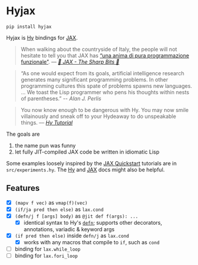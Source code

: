 # Hyjax

`pip install hyjax`

Hyjax is [Hy](https://github.com/hylang/hy) bindings for [JAX](https://github.com/google/jax). 

> When walking about the countryside of Italy, the people will not hesitate to tell you that JAX has [“una anima di pura programmazione funzionale”](https://www.sscardapane.it/iaml-backup/jax-intro/).
> –– <cite>[🔪 JAX - The Sharp Bits 🔪](https://jax.readthedocs.io/en/latest/notebooks/Common_Gotchas_in_JAX.html?highlight=pure%20functional)</cite>

> “As one would expect from its goals, artificial intelligence research generates many significant programming problems. In other programming cultures this spate of problems spawns new languages. ... We toast the Lisp programmer who pens his thoughts within nests of parentheses.”
> -- <cite>Alan J. Perlis</cite>

> You now know enough to be dangerous with Hy. You may now smile villainously and sneak off to your Hydeaway to do unspeakable things.
> –– <cite>[Hy Tutorial](https://docs.hylang.org/en/stable/tutorial.html?highlight=hydeaway#next-steps)</cite>

The goals are
1. the name pun was funny
2. let fully JIT-compiled JAX code be written in idiomatic Lisp

Some examples loosely inspired by the [JAX Quickstart](https://jax.readthedocs.io/en/latest/notebooks/quickstart.html) tutorials are in `src/experiments.hy`. The [Hy](https://docs.hylang.org/en/stable/index.html) and [JAX](https://jax.readthedocs.io/en/latest/) docs might also be helpful.

## Features
- [x] `(mapv f vec)` as `vmap(f)(vec)`
- [x] `(if/ja pred then else)` as `lax.cond`
- [x] `(defn/j f [args] body)` as `@jit def f(args): ...`
  - [x] identical syntax to Hy's [`defn`](https://docs.hylang.org/en/stable/api.html#defn); supports other decorators, annotations, variadic & keyword args
- [x] `(if pred then else)` inside `defn/j` as `lax.cond`
  - [x] works with any macros that compile to `if`, such as `cond`
- [ ] binding for `lax.while_loop`
- [ ] binding for `lax.fori_loop`
